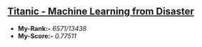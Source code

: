 ## [Titanic - Machine Learning from Disaster](https://www.kaggle.com/c/titanic)

* **My-Rank:-** *6571/13438*
* **My-Score:-** *0.77511*
